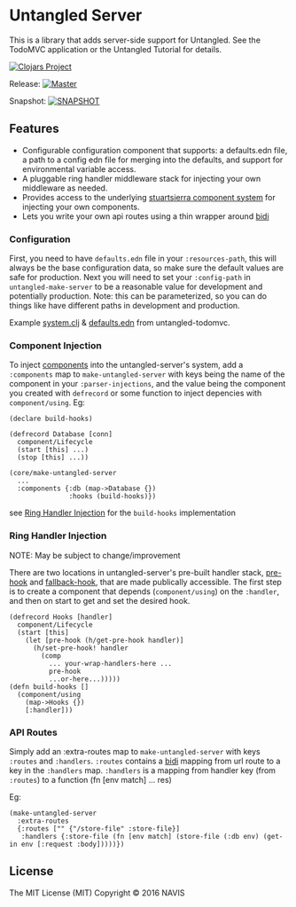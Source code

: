 # Untangled Server

This is a library that adds server-side support for Untangled. See the TodoMVC application or the Untangled
Tutorial for details.

[![Clojars
Project](https://img.shields.io/clojars/v/navis/untangled-server.svg)](https://clojars.org/navis/untangled-server)

Release: [![Master](https://api.travis-ci.org/untangled-web/untangled-server.svg?branch=master)](https://github.com/untangled-web/untangled-server/tree/master)

Snapshot: [![SNAPSHOT](https://api.travis-ci.org/untangled-web/untangled-server.svg?branch=develop)](https://github.com/untangled-web/untangled-server/tree/develop)

## Features

- Configurable configuration component that supports: a defaults.edn file, a path to a config edn file for merging into the defaults, and support for environmental variable access.
- A pluggable ring handler middleware stack for injecting your own middleware as needed.
- Provides access to the underlying [stuartsierra component system](https://github.com/stuartsierra/component) for injecting your own components.
- Lets you write your own api routes using a thin wrapper around [bidi](https://github.com/juxt/bidi)

### Configuration

First, you need to have `defaults.edn` file in your `:resources-path`, this will always be the base configuration data, so make sure the default values are safe for production.
Next you will need to set your `:config-path` in `untangled-make-server` to be a reasonable value for development and potentially production. Note: this can be parameterized, so you can do things like have different paths in development and production.

Example [system.clj](https://github.com/untangled-web/untangled-todomvc/blob/master/src/server/todomvc/system.clj#L15) & [defaults.edn](https://github.com/untangled-web/untangled-todomvc/blob/master/resources/config/defaults.edn) from untangled-todomvc.

### Component Injection

To inject [components](https://github.com/stuartsierra/component) into the untangled-server's system, add a `:components` map to `make-untangled-server` with keys being the name of the component in your `:parser-injections`, and the value being the component you created with `defrecord` or some function to inject depencies with `component/using`.
Eg:
```
(declare build-hooks)

(defrecord Database [conn]
  component/Lifecycle
  (start [this] ...)
  (stop [this] ...))
  
(core/make-untangled-server
  ...
  :components {:db (map->Database {})
               :hooks (build-hooks)})
```
see [Ring Handler Injection](https://github.com/untangled-web/untangled-server/tree/feature/documentation#ring-handler-injection) for the `build-hooks` implementation

### Ring Handler Injection

NOTE: May be subject to change/improvement

There are two locations in untangled-server's pre-built handler stack, [pre-hook](https://github.com/untangled-web/untangled-server/blob/8dba26aafe36a5f0dab36d0dc89a98f43212df1d/src/untangled/server/impl/components/handler.clj#L176) and [fallback-hook](https://github.com/untangled-web/untangled-server/blob/8dba26aafe36a5f0dab36d0dc89a98f43212df1d/src/untangled/server/impl/components/handler.clj#L170), that are made publically accessible.
The first step is to create a component that depends (`component/using`) on the `:handler`, and then on start to get and set the desired hook.
```
(defrecord Hooks [handler]
  component/Lifecycle
  (start [this]
    (let [pre-hook (h/get-pre-hook handler)]
      (h/set-pre-hook! handler
        (comp
          ... your-wrap-handlers-here ...
          pre-hook 
          ...or-here...)))))
(defn build-hooks []
  (component/using
    (map->Hooks {})
    [:handler]))
```

### API Routes

Simply add an :extra-routes map to `make-untangled-server` with keys `:routes` and `:handlers`.
`:routes` contains a [bidi](https://github.com/juxt/bidi) mapping from url route to a key in the `:handlers` map.
`:handlers` is a mapping from handler key (from `:routes`) to a function (fn [env match] ... res)

Eg:
```
(make-untangled-server
  :extra-routes 
  {:routes ["" {"/store-file" :store-file}]
   :handlers {:store-file (fn [env match] (store-file (:db env) (get-in env [:request :body]))))})
```

## License

The MIT License (MIT) Copyright © 2016 NAVIS
